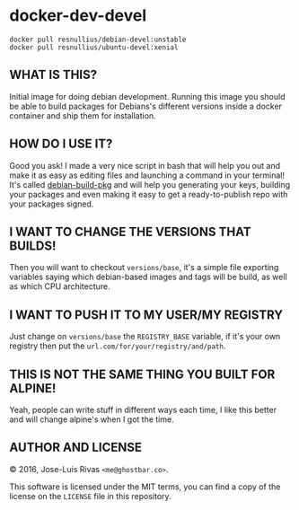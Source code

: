 docker-dev-devel
================

    docker pull resnullius/debian-devel:unstable
    docker pull resnullius/ubuntu-devel:xenial

WHAT IS THIS?
-------------
Initial image for doing debian development. Running this image you should be
able to build packages for Debians's different versions inside a docker container
and ship them for installation.

HOW DO I USE IT?
----------------
Good you ask! I made a very nice script in bash that will help you out and make
it as easy as editing files and launching a command in your terminal! It's
called [debian-build-pkg](https://github.com/resnullius/debian-build-pkg)
and will help you generating your keys, building your packages and even making
it easy to get a ready-to-publish repo with your packages signed.

I WANT TO CHANGE THE VERSIONS THAT BUILDS!
------------------------------------------
Then you will want to checkout `versions/base`, it's a simple file exporting
variables saying which debian-based images and tags will be build, as well as
which CPU architecture.

I WANT TO PUSH IT TO MY USER/MY REGISTRY
----------------------------------------
Just change on `versions/base` the `REGISTRY_BASE` variable, if it's your own
registry then put the `url.com/for/your/registry/and/path`.

THIS IS NOT THE SAME THING YOU BUILT FOR ALPINE!
------------------------------------------------
Yeah, people can write stuff in different ways each time, I like this better and
will change alpine's when I got the time.

AUTHOR AND LICENSE
------------------
© 2016, Jose-Luis Rivas `<me@ghostbar.co>`.

This software is licensed under the MIT terms, you can find a copy of the
license on the `LICENSE` file in this repository.
